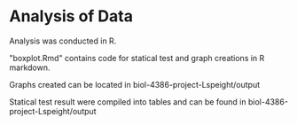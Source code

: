 # Analysis of Data
Analysis was conducted in R.

"boxplot.Rmd" contains code for statical test and graph creations in R markdown.

Graphs created can be located in biol-4386-project-Lspeight/output

Statical test result were compiled into tables and can be found in biol-4386-project-Lspeight/output
